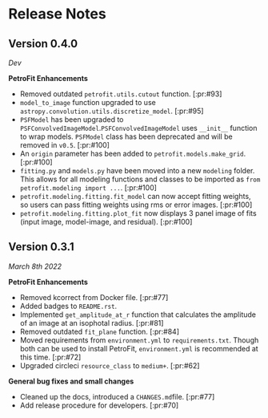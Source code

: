 # Release Notes


## Version 0.4.0
*Dev*

**PetroFit Enhancements**

- Removed outdated `petrofit.utils.cutout` function. [:pr:#93]
- `model_to_image` function upgraded to use `astropy.convolution.utils.discretize_model`. [:pr:#95]
- `PSFModel` has been upgraded to `PSFConvolvedImageModel`.`PSFConvolvedImageModel` uses `__init__` function to wrap models. `PSFModel` class has been deprecated and will be removed in `v0.5`. [:pr:#100]
- An `origin` parameter has been added to `petrofit.models.make_grid`. [:pr:#100]
- `fitting.py` and `models.py` have been moved into a new `modeling` folder. This allows for all modeling functions and classes to be imported as `from petrofit.modeling import ...`. [:pr:#100] 
- `petrofit.modeling.fitting.fit_model` can now accept fitting weights, so users can pass fitting weights using rms or error images. [:pr:#100]
- `petrofit.modeling.fitting.plot_fit` now displays 3 panel image of fits (input image, model-image, and residual). [:pr:#100]

## Version 0.3.1
*March 8th 2022*

**PetroFit Enhancements**

- Removed kcorrect from Docker file. [:pr:#77]
- Added badges to `README.rst`.
- Implemented `get_amplitude_at_r` function that calculates the amplitude of an image at an isophotal radius. [:pr:#81] 
- Removed outdated `fit_plane` function. [:pr:#84]
- Moved requirements from `environment.yml` to `requirements.txt`. Though both can be used to install PetroFit, `environment.yml` is recommended at this time. [:pr:#72]
- Upgraded circleci `resource_class` to `medium+`. [:pr:#62]

**General bug fixes and small changes**

- Cleaned up the docs, introduced a `CHANGES.md`file. [:pr:#77]
- Add release procedure for developers. [:pr:#70]